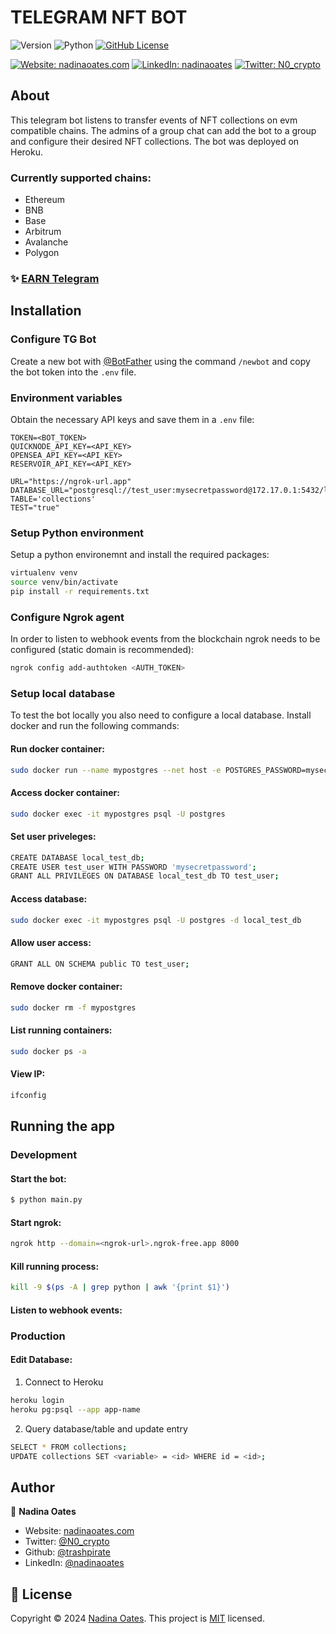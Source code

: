 # TELEGRAM NFT BOT
![Version](https://img.shields.io/badge/version-1.1.0-blue.svg?style=for-the-badge)
![Python](https://img.shields.io/badge/python-v3.10.12-blue.svg?style=for-the-badge)
[![GitHub License](https://img.shields.io/github/license/trashpirate/tg-nft-bot?style=for-the-badge)](https://github.com/trashpirate/tg-nft-bot/blob/master/LICENSE)

[![Website: nadinaoates.com](https://img.shields.io/badge/Portfolio-00e0a7?style=for-the-badge&logo=Website)](https://nadinaoates.com)
[![LinkedIn: nadinaoates](https://img.shields.io/badge/LinkedIn-0a66c2?style=for-the-badge&logo=LinkedIn&logoColor=f5f5f5)](https://linkedin.com/in/nadinaoates)
[![Twitter: N0_crypto](https://img.shields.io/badge/@N0_crypto-black?style=for-the-badge&logo=X)](https://twitter.com/N0_crypto)

## About

This telegram bot listens to transfer events of NFT collections on evm compatible chains. The admins of a group chat can add the bot to a group and configure their desired NFT collections. The bot was deployed on Heroku.

### Currently supported chains:
- Ethereum
- BNB
- Base
- Arbitrum
- Avalanche
- Polygon

### ✨ [EARN Telegram](https://t.me/buyholdearn)

## Installation

### Configure TG Bot
Create a new bot with [@BotFather](https://t.me/BotFather) using the command ```/newbot``` and copy the bot token into the ```.env``` file.

### Environment variables
Obtain the necessary API keys and save them in a ```.env``` file:
```
TOKEN=<BOT_TOKEN>
QUICKNODE_API_KEY=<API_KEY>
OPENSEA_API_KEY=<API_KEY>
RESERVOIR_API_KEY=<API_KEY>

URL="https://ngrok-url.app"
DATABASE_URL="postgresql://test_user:mysecretpassword@172.17.0.1:5432/local_test_db"
TABLE='collections'
TEST="true"
```

### Setup Python environment
Setup a python environemnt and install the required packages:
```bash
virtualenv venv
source venv/bin/activate
pip install -r requirements.txt
```

### Configure Ngrok agent
In order to listen to webhook events from the blockchain ngrok needs to be configured (static domain is recommended):
```bash
ngrok config add-authtoken <AUTH_TOKEN>
```

### Setup local database
To test the bot locally you also need to configure a local database. Install docker and run the following commands:

#### Run docker container:
```bash
sudo docker run --name mypostgres --net host -e POSTGRES_PASSWORD=mysecretpassword -d -p 5432:5432 postgres
```
#### Access docker container:
```bash
sudo docker exec -it mypostgres psql -U postgres
```
#### Set user priveleges:
```bash
CREATE DATABASE local_test_db;
CREATE USER test_user WITH PASSWORD 'mysecretpassword';
GRANT ALL PRIVILEGES ON DATABASE local_test_db TO test_user;
```
#### Access database:
```bash
sudo docker exec -it mypostgres psql -U postgres -d local_test_db
```
#### Allow user access:
```bash
GRANT ALL ON SCHEMA public TO test_user;
```

#### Remove docker container:
```bash
sudo docker rm -f mypostgres
```

#### List running containers:
```bash
sudo docker ps -a
```
#### View IP:
```bash
ifconfig
```

## Running the app
### Development

#### Start the bot:

```bash
$ python main.py
```
#### Start ngrok: 
```bash
ngrok http --domain=<ngrok-url>.ngrok-free.app 8000
```
#### Kill running process:
```bash
kill -9 $(ps -A | grep python | awk '{print $1}')
```

#### Listen to webhook events:


### Production

#### Edit Database:

1. Connect to Heroku
```bash
heroku login
heroku pg:psql --app app-name
```
2. Query database/table and update entry
```bash
SELECT * FROM collections;
UPDATE collections SET <variable> = <id> WHERE id = <id>;
```

## Author

👤 **Nadina Oates**

* Website: [nadinaoates.com](https://nadinaoates.com)
* Twitter: [@N0\_crypto](https://twitter.com/N0\_crypto)
* Github: [@trashpirate](https://github.com/trashpirate)
* LinkedIn: [@nadinaoates](https://linkedin.com/in/nadinaoates)


## 📝 License

Copyright © 2024 [Nadina Oates](https://github.com/trashpirate).
This project is [MIT](https://github.com/trashpirate/reflections-bot/blob/master/LICENSE) licensed.









